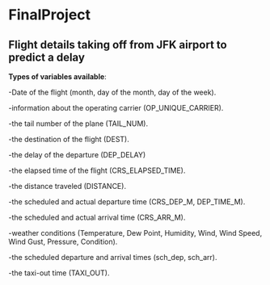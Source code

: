 # FinalProject

## Flight details taking off from JFK airport to predict a delay

**Types of variables available**:

-Date of the flight (month, day of the month, day of the week).


-information about the operating carrier (OP_UNIQUE_CARRIER).


-the tail number of the plane (TAIL_NUM).


-the destination of the flight (DEST).


-the delay of the departure (DEP_DELAY)


-the elapsed time of the flight (CRS_ELAPSED_TIME).


-the distance traveled (DISTANCE).


-the scheduled and actual departure time (CRS_DEP_M, DEP_TIME_M).


-the scheduled and actual arrival time (CRS_ARR_M).


-weather conditions (Temperature, Dew Point, Humidity, Wind, Wind Speed, Wind Gust, Pressure, Condition).


-the scheduled departure and arrival times (sch_dep, sch_arr).


-the taxi-out time (TAXI_OUT).





